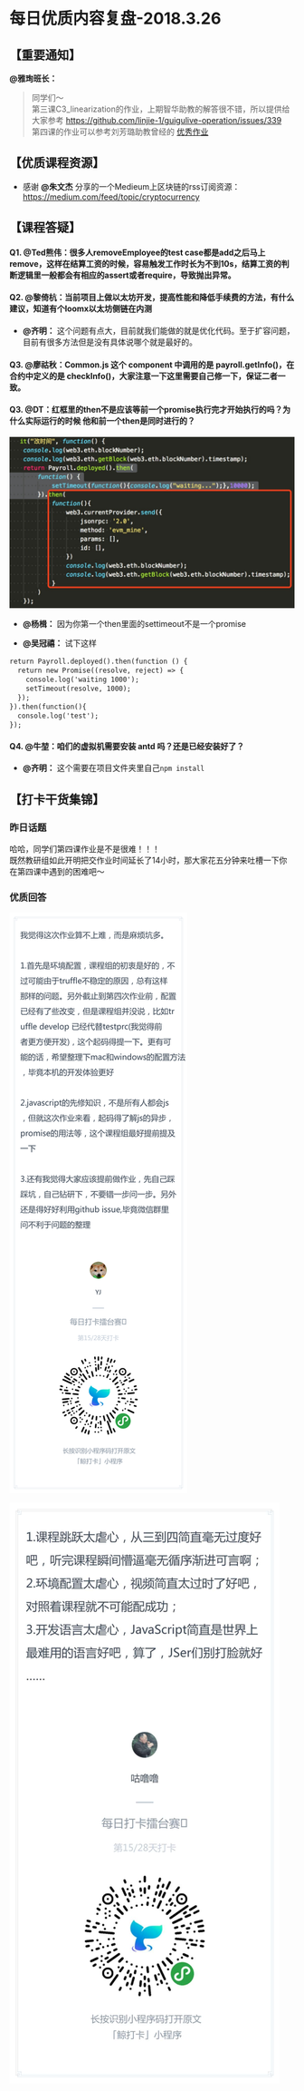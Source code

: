 # 每日优质内容复盘-2018.3.26

## 【重要通知】

**@雅珣班长：**

>  同学们～  
第三课C3_linearization的作业，上期智华助教的解答很不错，所以提供给大家参考  https://github.com/linjie-1/guigulive-operation/issues/339  
> 第四课的作业可以参考刘芳璐助教曾经的 [优秀作业](files/payroll.js)

## 【优质课程资源】

- 感谢 **@朱文杰** 分享的一个Medieum上区块链的rss订阅资源：https://medium.com/feed/topic/cryptocurrency

## 【课程答疑】

#### Q1. @Ted熊伟：很多人removeEmployee的test case都是add之后马上remove，这样在结算工资的时候，容易触发工作时长为不到10s，结算工资的判断逻辑里一般都会有相应的assert或者require，导致抛出异常。

#### Q2. @黎倚杭：当前项目上做以太坊开发，提高性能和降低手续费的方法，有什么建议，知道有个loomx以太坊侧链在内测

- **@齐明：** 这个问题有点大，目前就我们能做的就是优化代码。至于扩容问题，目前有很多方法但是没有具体说哪个就是最好的。

#### Q3. @廖祜秋：Common.js 这个 component 中调用的是 payroll.getInfo()，在合约中定义的是 checkInfo()，大家注意一下这里需要自己修一下，保证二者一致。

#### Q3. @DT：红框里的then不是应该等前一个promise执行完才开始执行的吗？为什么实际运行的时候 他和前一个then是同时进行的？

![](images/2018.3.26_Q3.jpg)

- **@杨楫：** 因为你第一个then里面的settimeout不是一个promise

- **@吴冠禧：** 试下这样
```
return Payroll.deployed().then(function () {
  return new Promise((resolve, reject) => {
    console.log('waiting 1000');
    setTimeout(resolve, 1000);
  });
}).then(function(){
  console.log('test');
});
```

#### Q4. @牛堃：咱们的虚拟机需要安装 antd 吗？还是已经安装好了？

- **@齐明：** 这个需要在项目文件夹里自己`npm install`

## 【打卡干货集锦】

### 昨日话题

哈哈，同学们第四课作业是不是很难！！！  
既然教研组如此开明把交作业时间延长了14小时，那大家花五分钟来吐槽一下你在第四课中遇到的困难吧～

### 优质回答

![](images/2018.3.26_card1.png)

![](images/2018.3.26_card2.png)
